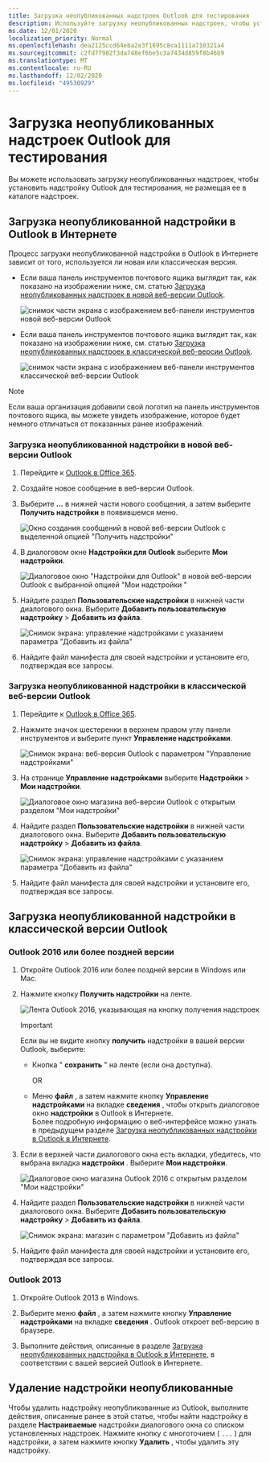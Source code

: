 ```yaml
---
title: Загрузка неопубликованных надстроек Outlook для тестирования
description: Используйте загрузку неопубликованных надстроек, чтобы установить надстройку Outlook для тестирования, не размещая ее в каталоге надстроек.
ms.date: 12/01/2020
localization_priority: Normal
ms.openlocfilehash: dea2125ccd64eba2e3f1695c8ca1111a710321a4
ms.sourcegitcommit: c2fd7f982f3da748ef6be5c3a7434d859f8b46b9
ms.translationtype: MT
ms.contentlocale: ru-RU
ms.lasthandoff: 12/02/2020
ms.locfileid: "49530929"
---
```

# <a name="sideload-outlook-add-ins-for-testing"></a>Загрузка неопубликованных надстроек Outlook для тестирования

Вы можете использовать загрузку неопубликованных надстроек, чтобы установить надстройку Outlook для тестирования, не размещая ее в каталоге надстроек.

## <a name="sideload-an-add-in-in-outlook-on-the-web"></a>Загрузка неопубликованной надстройки в Outlook в Интернете

Процесс загрузки неопубликованной надстройки в Outlook в Интернете зависит от того, используется ли новая или классическая версия.

- Если ваша панель инструментов почтового ящика выглядит так, как показано на изображении ниже, см. статью [Загрузка неопубликованных надстроек в новой веб-версии Outlook](#sideload-an-add-in-in-the-new-outlook-on-the-web).

    ![снимок части экрана с изображением веб-панели инструментов новой веб-версии Outlook](../images/outlook-on-the-web-new-toolbar.png)

- Если ваша панель инструментов почтового ящика выглядит так, как показано на изображении ниже, см. статью [Загрузка неопубликованных надстроек в классической веб-версии Outlook](#sideload-an-add-in-in-classic-outlook-on-the-web).

    ![снимок части экрана с изображением веб-панели инструментов классической веб-версии Outlook](../images/outlook-on-the-web-classic-toolbar.png)

> [!NOTE]
> Если ваша организация добавили свой логотип на панель инструментов почтового ящика, вы можете увидеть изображение, которое будет немного отличаться от показанных ранее изображений.

### <a name="sideload-an-add-in-in-the-new-outlook-on-the-web"></a>Загрузка неопубликованной надстройки в новой веб-версии Outlook

1. Перейдите к [Outlook в Office 365](https://outlook.office.com).

1. Создайте новое сообщение в веб-версии Outlook.

1. Выберите **...** в нижней части нового сообщения, а затем выберите **Получить надстройки** в появившемся меню.

    ![Окно создания сообщений в новой веб-версии Outlook с выделенной опцией "Получить надстройки"](../images/outlook-on-the-web-new-get-add-ins.png)

1. В диалоговом окне **Надстройки для Outlook** выберите **Мои надстройки**.

    ![Диалоговое окно "Надстройки для Outlook" в новой веб-версии Outlook с выбранной опцией "Мои надстройки "](../images/outlook-on-the-web-new-my-add-ins.png)

1. Найдите раздел **Пользовательские надстройки** в нижней части диалогового окна. Выберите **Добавить пользовательскую надстройку** > **Добавить из файла**.

    ![Снимок экрана: управление надстройками с указанием параметра "Добавить из файла"](../images/outlook-sideload-desktop-add-from-file.png)

1. Найдите файл манифеста для своей надстройки и установите его, подтверждая все запросы.

### <a name="sideload-an-add-in-in-classic-outlook-on-the-web"></a>Загрузка неопубликованной надстройки в классической веб-версии Outlook

1. Перейдите к [Outlook в Office 365](https://outlook.office.com).

1. Нажмите значок шестеренки в верхнем правом углу панели инструментов и выберите пункт **Управление надстройками**.

    ![Снимок экрана: веб-версия Outlook с параметром "Управление надстройками"](../images/outlook-sideload-web-manage-integrations.png)

1. На странице **Управление надстройками** выберите **Надстройки** > **Мои надстройки**.

    ![Диалоговое окно магазина веб-версии Outlook с открытым разделом "Мои надстройки"](../images/outlook-sideload-store-select-add-ins.png)

1. Найдите раздел **Пользовательские надстройки** в нижней части диалогового окна. Выберите **Добавить пользовательскую надстройку** > **Добавить из файла**.

    ![Снимок экрана: управление надстройками с указанием параметра "Добавить из файла"](../images/outlook-sideload-desktop-add-from-file.png)

1. Найдите файл манифеста для своей надстройки и установите его, подтверждая все запросы.

## <a name="sideload-an-add-in-in-outlook-on-the-desktop"></a>Загрузка неопубликованной надстройки в классической версии Outlook

### <a name="outlook-2016-or-later"></a>Outlook 2016 или более поздней версии

1. Откройте Outlook 2016 или более поздней версии в Windows или Mac.

1. Нажмите кнопку **Получить надстройки** на ленте.

    ![Лента Outlook 2016, указывающая на кнопку получения надстроек](../images/outlook-sideload-desktop-store.png)

    > [!IMPORTANT]
    > Если вы не видите кнопку **получить** надстройки в вашей версии Outlook, выберите:
    >
    > - Кнопка " **сохранить** " на ленте (если она доступна).
    >
    >   OR
    >
    > - Меню **файл** , а затем нажмите кнопку **Управление надстройками** на вкладке **сведения** , чтобы открыть диалоговое окно **надстройки** в Outlook в Интернете.<br>Более подробную информацию о веб-интерфейсе можно узнать в предыдущем разделе [Загрузка неопубликованных надстройки в Outlook в Интернете](#sideload-an-add-in-in-outlook-on-the-web).

1. Если в верхней части диалогового окна есть вкладки, убедитесь, что выбрана вкладка **надстройки** . Выберите **Мои надстройки**.

    ![Диалоговое окно магазина Outlook 2016 с открытым разделом "Мои надстройки"](../images/outlook-sideload-store-select-add-ins.png)

1. Найдите раздел **Пользовательские надстройки** в нижней части диалогового окна. Выберите **Добавить пользовательскую надстройку** > **Добавить из файла**.

    ![Снимок экрана: магазин с параметром "Добавить из файла"](../images/outlook-sideload-desktop-add-from-file.png)

1. Найдите файл манифеста для своей надстройки и установите его, подтверждая все запросы.

### <a name="outlook-2013"></a>Outlook 2013

1. Откройте Outlook 2013 в Windows.

1. Выберите меню **файл** , а затем нажмите кнопку **Управление надстройками** на вкладке **сведения** . Outlook откроет веб-версию в браузере.

1. Выполните действия, описанные в разделе [Загрузка неопубликованных надстройка в Outlook в Интернете,](#sideload-an-add-in-in-outlook-on-the-web) в соответствии с вашей версией Outlook в Интернете.

## <a name="remove-a-sideloaded-add-in"></a>Удаление надстройки неопубликованные

Чтобы удалить надстройку неопубликованные из Outlook, выполните действия, описанные ранее в этой статье, чтобы найти надстройку в разделе **Настраиваемые** надстройки диалогового окна со списком установленных надстроек. Нажмите кнопку с многоточием ( `...` ) для надстройки, а затем нажмите кнопку **Удалить** , чтобы удалить эту надстройку.